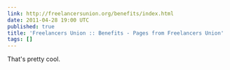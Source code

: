 ```yaml
---
link: http://freelancersunion.org/benefits/index.html
date: 2011-04-28 19:00 UTC
published: true
title: 'Freelancers Union :: Benefits - Pages from Freelancers Union'
tags: []
---
```


That's pretty cool.
